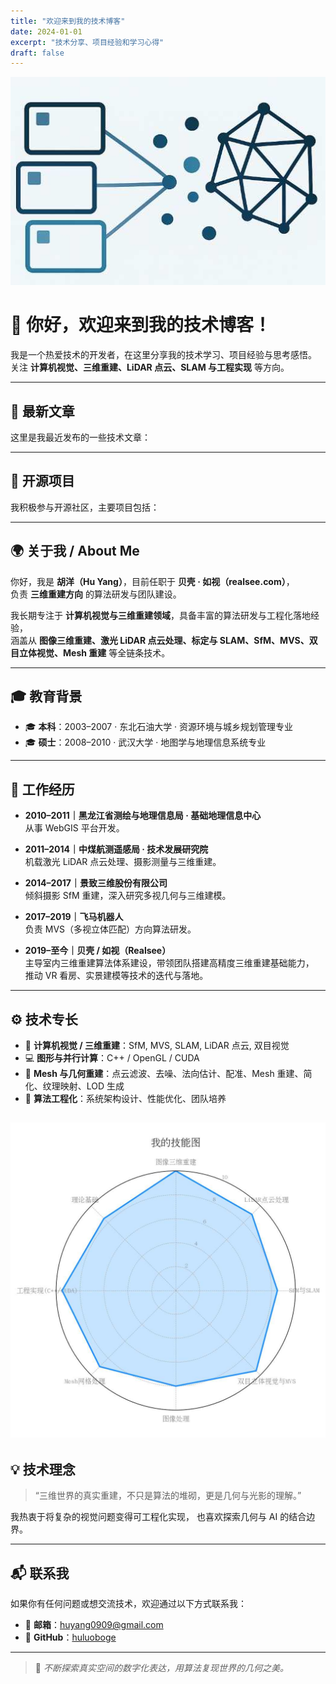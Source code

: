 ```yaml
---
title: "欢迎来到我的技术博客"
date: 2024-01-01
excerpt: "技术分享、项目经验和学习心得"
draft: false
---
```

<!-- <img src="/home/home/image.jpg" width="100%" alt="logo"> -->

![logo](/home/home/image.jpg)

# 👋 你好，欢迎来到我的技术博客！
我是一个热爱技术的开发者，在这里分享我的技术学习、项目经验与思考感悟。  
关注 **计算机视觉、三维重建、LiDAR 点云、SLAM 与工程实现** 等方向。  

---

## 🚀 最新文章

这里是我最近发布的一些技术文章：

<div id="latest-articles-placeholder"></div>

---

## 🧩 开源项目

我积极参与开源社区，主要项目包括：

<div id="open-source-projects-placeholder"></div>

---

## 🌍 关于我 / About Me

你好，我是 **胡洋（Hu Yang）**，目前任职于 **贝壳 · 如视（realsee.com）**，  
负责 **三维重建方向** 的算法研发与团队建设。

我长期专注于 **计算机视觉与三维重建领域**，具备丰富的算法研发与工程化落地经验，  
涵盖从 **图像三维重建、激光 LiDAR 点云处理、标定与 SLAM、SfM、MVS、双目立体视觉、Mesh 重建** 等全链条技术。

---

## 🎓 教育背景

- 🎓 **本科**：2003–2007 · 东北石油大学 · 资源环境与城乡规划管理专业  
- 🎓 **硕士**：2008–2010 · 武汉大学 · 地图学与地理信息系统专业  

---

## 💼 工作经历

- **2010–2011｜黑龙江省测绘与地理信息局 · 基础地理信息中心**  
  从事 WebGIS 平台开发。

- **2011–2014｜中煤航测遥感局 · 技术发展研究院**  
  机载激光 LiDAR 点云处理、摄影测量与三维重建。

- **2014–2017｜景致三维股份有限公司**  
  倾斜摄影 SfM 重建，深入研究多视几何与三维建模。

- **2017–2019｜飞马机器人**  
  负责 MVS（多视立体匹配）方向算法研发。

- **2019–至今｜贝壳 / 如视（Realsee）**  
  主导室内三维重建算法体系建设，带领团队搭建高精度三维重建基础能力，  
  推动 VR 看房、实景建模等技术的迭代与落地。

---

## ⚙️ 技术专长

- 🧠 **计算机视觉 / 三维重建**：SfM, MVS, SLAM, LiDAR 点云, 双目视觉  
- 💻 **图形与并行计算**：C++ / OpenGL / CUDA  
- 🧩 **Mesh 与几何重建**：点云滤波、去噪、法向估计、配准、Mesh 重建、简化、纹理映射、LOD 生成  
- 🚀 **算法工程化**：系统架构设计、性能优化、团队培养  

<!-- <img src="/home/home/my_radar.jpg" width="400" alt="技术雷达图"> -->

![技术雷达图](/home/home/my_radar.jpg)
---

## 💡 技术理念

> “三维世界的真实重建，不只是算法的堆砌，更是几何与光影的理解。”

我热衷于将复杂的视觉问题变得可工程化实现， 也喜欢探索几何与 AI 的结合边界。

---

## 📬 联系我

如果你有任何问题或想交流技术，欢迎通过以下方式联系我：

- 📧 **邮箱**：huyang0909@gmail.com  
- 🐙 **GitHub**：[huluoboge](https://github.com/huluoboge)

---

> 🧭 *不断探索真实空间的数字化表达，用算法复现世界的几何之美。*
